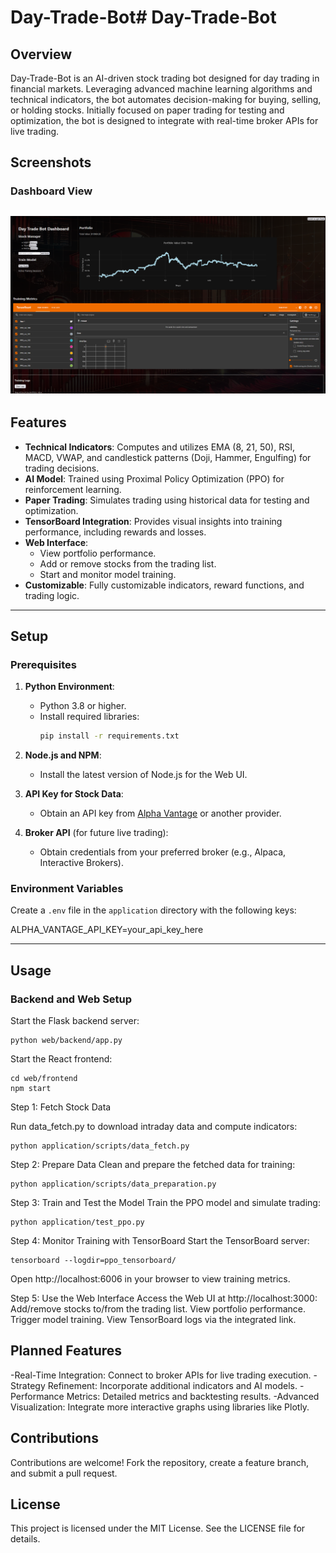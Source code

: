 # Day-Trade-Bot# Day-Trade-Bot

## Overview
Day-Trade-Bot is an AI-driven stock trading bot designed for day trading in financial markets. Leveraging advanced machine learning algorithms and technical indicators, the bot automates decision-making for buying, selling, or holding stocks. Initially focused on paper trading for testing and optimization, the bot is designed to integrate with real-time broker APIs for live trading.

## Screenshots
### Dashboard View
![Screenshot](web/assets/Screenshot.png)
---

## Features
- **Technical Indicators**: Computes and utilizes EMA (8, 21, 50), RSI, MACD, VWAP, and candlestick patterns (Doji, Hammer, Engulfing) for trading decisions.
- **AI Model**: Trained using Proximal Policy Optimization (PPO) for reinforcement learning.
- **Paper Trading**: Simulates trading using historical data for testing and optimization.
- **TensorBoard Integration**: Provides visual insights into training performance, including rewards and losses.
- **Web Interface**:
  - View portfolio performance.
  - Add or remove stocks from the trading list.
  - Start and monitor model training.
- **Customizable**: Fully customizable indicators, reward functions, and trading logic.


---

## Setup

### Prerequisites
1. **Python Environment**:
   - Python 3.8 or higher.
   - Install required libraries:
     ```bash
     pip install -r requirements.txt
     ```
2. **Node.js and NPM**:
   - Install the latest version of Node.js for the Web UI.

3. **API Key for Stock Data**:
   - Obtain an API key from [Alpha Vantage](https://www.alphavantage.co/support/#api-key) or another provider.

4. **Broker API** (for future live trading):
   - Obtain credentials from your preferred broker (e.g., Alpaca, Interactive Brokers).

### Environment Variables
Create a `.env` file in the `application` directory with the following keys:


ALPHA_VANTAGE_API_KEY=your_api_key_here


---

## Usage

### Backend and Web Setup
Start the Flask backend server:
```
python web/backend/app.py
```
Start the React frontend:
```
cd web/frontend
npm start
```
Step 1: Fetch Stock Data

Run data_fetch.py to download intraday data and compute indicators:

```
python application/scripts/data_fetch.py
```
Step 2: Prepare Data
Clean and prepare the fetched data for training:

```
python application/scripts/data_preparation.py
```
Step 3: Train and Test the Model
Train the PPO model and simulate trading:
```
python application/test_ppo.py
```
Step 4: Monitor Training with TensorBoard
Start the TensorBoard server:
```
tensorboard --logdir=ppo_tensorboard/
```
Open http://localhost:6006 in your browser to view training metrics.

Step 5: Use the Web Interface
Access the Web UI at http://localhost:3000:
Add/remove stocks to/from the trading list.
View portfolio performance.
Trigger model training.
View TensorBoard logs via the integrated link.


## Planned Features
-Real-Time Integration: Connect to broker APIs for live trading execution.
-Strategy Refinement: Incorporate additional indicators and AI models.
-Performance Metrics: Detailed metrics and backtesting results.
-Advanced Visualization: Integrate more interactive graphs using libraries like Plotly.

## Contributions
Contributions are welcome! Fork the repository, create a feature branch, and submit a pull request.

## License
This project is licensed under the MIT License. See the LICENSE file for details.

